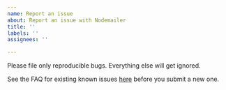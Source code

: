```yaml
---
name: Report an issue
about: Report an issue with Nodemailer
title: ''
labels: ''
assignees: ''

---
```


Please file only reproducible bugs. Everything else will get ignored.

See the FAQ for existing known issues [here](https://github.com/nodemailer/nodemailer#having-an-issue) before you submit a new one.
